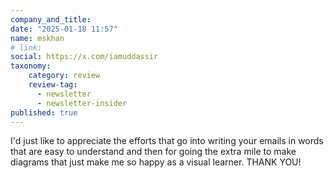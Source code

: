 ```yaml
---
company_and_title: 
date: "2025-01-18 11:57"
name: mskhan
# link:
social: https://x.com/iamuddassir
taxonomy:
    category: review
    review-tag:
      - newsletter
      - newsletter-insider
published: true
---
```


I'd just like to appreciate the efforts that go into writing your emails in words that are easy to understand and then for going the extra mile to make diagrams that just make me so happy as a visual learner. THANK YOU!
